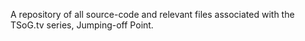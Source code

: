 A repository of all source-code and relevant files associated with the TSoG.tv series, Jumping-off Point.
